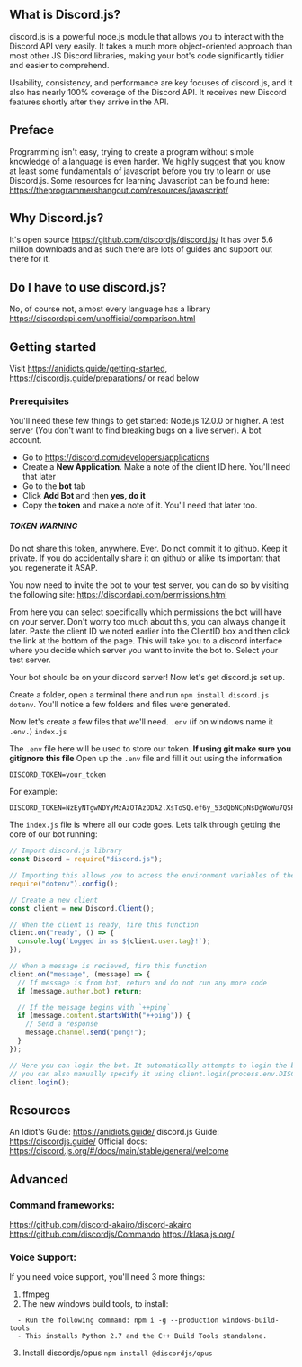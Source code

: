 ## What is Discord.js?

discord.js is a powerful node.js module that allows you to interact with the Discord API very easily. It takes a much more object-oriented approach than most other JS Discord libraries, making your bot's code significantly tidier and easier to comprehend.

Usability, consistency, and performance are key focuses of discord.js, and it also has nearly 100% coverage of the Discord API. It receives new Discord features shortly after they arrive in the API.

## Preface

Programming isn't easy, trying to create a program without simple knowledge of a language is even harder. We highly suggest that you know at least some fundamentals of javascript before you try to learn or use Discord.js.
Some resources for learning Javascript can be found here: <https://theprogrammershangout.com/resources/javascript/>

## Why Discord.js?

It's open source <https://github.com/discordjs/discord.js/>
It has over 5.6 million downloads and as such there are lots of guides and support out there for it.

## Do I have to use discord.js?

No, of course not, almost every language has a library <https://discordapi.com/unofficial/comparison.html>

## Getting started

Visit <https://anidiots.guide/getting-started>, <https://discordjs.guide/preparations/> or read below

### Prerequisites

You'll need these few things to get started:
Node.js 12.0.0 or higher.
A test server (You don't want to find breaking bugs on a live server).
A bot account.

- Go to https://discord.com/developers/applications
- Create a **New Application**. Make a note of the client ID here. You'll need that later
- Go to the **bot** tab
- Click **Add Bot** and then **yes, do it**
- Copy the **token** and make a note of it. You'll need that later too.

##### TOKEN WARNING

Do not share this token, anywhere. Ever. Do not commit it to github. Keep it private.
If you do accidentally share it on github or alike its important that you regenerate it ASAP.

You now need to invite the bot to your test server, you can do so by visiting the following site:
<https://discordapi.com/permissions.html>

From here you can select specifically which permissions the bot will have on your server. Don't worry too much about this, you can always change it later.
Paste the client ID we noted earlier into the ClientID box and then click the link at the bottom of the page.
This will take you to a discord interface where you decide which server you want to invite the bot to. Select your test server.

Your bot should be on your discord server! Now let's get discord.js set up.

Create a folder, open a terminal there and run `npm install discord.js dotenv`. You'll notice a few folders and files were generated.

Now let's create a few files that we'll need.
`.env` (if on windows name it `.env.`)
`index.js`

The `.env` file here will be used to store our token. **If using git make sure you gitignore this file**
Open up the `.env` file and fill it out using the information

```env
DISCORD_TOKEN=your_token
```

For example:

```env
DISCORD_TOKEN=NzEyNTgwNDYyMzAzOTAzODA2.XsToSQ.ef6y_53oQbNCpNsDgWoWu7QSPU4
```

The `index.js` file is where all our code goes.
Lets talk through getting the core of our bot running:

```js
// Import discord.js library
const Discord = require("discord.js");

// Importing this allows you to access the environment variables of the running node process
require("dotenv").config();

// Create a new client
const client = new Discord.Client();

// When the client is ready, fire this function
client.on("ready", () => {
  console.log(`Logged in as ${client.user.tag}!`);
});

// When a message is recieved, fire this function
client.on("message", (message) => {
  // If message is from bot, return and do not run any more code
  if (message.author.bot) return;

  // If the message begins with `++ping`
  if (message.content.startsWith("++ping")) {
    // Send a response
    message.channel.send("pong!");
  }
});

// Here you can login the bot. It automatically attempts to login the bot with the environment variable you set for your bot token (DISCORD_TOKEN)
// you can also manually specify it using client.login(process.env.DISCORD_TOKEN);
client.login();
```

## Resources

An Idiot's Guide: <https://anidiots.guide/>
discord.js Guide: <https://discordjs.guide/>
Official docs: <https://discord.js.org/#/docs/main/stable/general/welcome>

## Advanced

### Command frameworks:

<https://github.com/discord-akairo/discord-akairo>
<https://github.com/discordjs/Commando>
<https://klasa.js.org/>

### Voice Support:

If you need voice support, you'll need 3 more things:

1. ffmpeg
2. The new windows build tools, to install:

```- Open an ADMIN command prompt, or PowerShell
  - Run the following command: npm i -g --production windows-build-tools
  - This installs Python 2.7 and the C++ Build Tools standalone.
```

3.  Install discordjs/opus `npm install @discordjs/opus`
